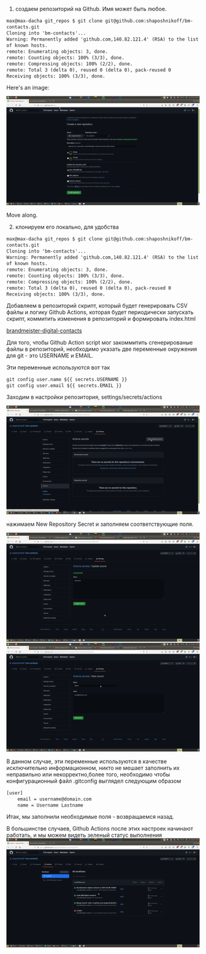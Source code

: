 1. создаем репозиторий на Github. Имя может быть любое.


```
max@max-dacha git_repos $ git clone git@github.com:shaposhnikoff/bm-contacts.git
Cloning into 'bm-contacts'...
Warning: Permanently added 'github.com,140.82.121.4' (RSA) to the list of known hosts.
remote: Enumerating objects: 3, done.
remote: Counting objects: 100% (3/3), done.
remote: Compressing objects: 100% (2/2), done.
remote: Total 3 (delta 0), reused 0 (delta 0), pack-reused 0
Receiving objects: 100% (3/3), done.

```

Here's an image:

![create github repo](pic/01-create-github-repo.png)

Move along.

2. клонируем его локально, для удобства

```
max@max-dacha git_repos $ git clone git@github.com:shaposhnikoff/bm-contacts.git
Cloning into 'bm-contacts'...
Warning: Permanently added 'github.com,140.82.121.4' (RSA) to the list of known hosts.
remote: Enumerating objects: 3, done.
remote: Counting objects: 100% (3/3), done.
remote: Compressing objects: 100% (2/2), done.
remote: Total 3 (delta 0), reused 0 (delta 0), pack-reused 0
Receiving objects: 100% (3/3), done.

```

Добавляем в репозиторий скрипт, который будет генерировать CSV файлы и логику Github Actions, которая будет периодически 
запускать скрипт, коммитить изменения в репозиторий и формировать index.html

[brandmeister-digital-contacts](./../brandmeister-digital-contacts.py)

Для того, чтобы Github Action script мог закоммитить сгенерированые файлы в репозиторий, необходимо указать две переменные 
окружения для git - это USERNAME и EMAIL. 

Эти переменные используются вот так

```
git config user.name ${{ secrets.USERNAME }}
git config user.email ${{ secrets.EMAIL }}
```

Заходим в настройки репозитория, settings/secrets/actions

![setting secrets](pic/02-create-secrets.png)

нажимаем New Repository Secret и заполняем соответствующие поля. 

![username](pic/secrets_username.png)
![email](pic/secrets_email.png)



В данном случае, эти переменные используются в качестве 
исключительно информационном, никто не мешает заполнить их неправильно или некорректно,более того, необходимо чтобы 
конфигурационный файл .gitconfig выглядел следующим образом

```
[user]
	email = username@domain.com
	name = Username Lastname
```
Итак, мы заполнили необходимые поля - возвращаемся назад.

В большинстве случаев, Github Actions после этих настроек начинают работать, и мы можем видеть зеленый статус 
выполнения 
![gh_actions](pic/gh_actions_almost_green.png)
